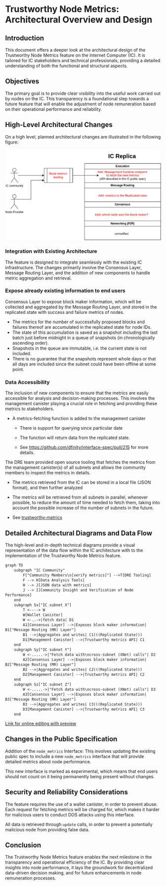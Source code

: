 # Trustworthy Node Metrics: Architectural Overview and Design

## Introduction

This document offers a deeper look at the architectural design of the Trustworthy Node Metrics feature on the Internet Computer (IC). It is tailored for IC stakeholders and technical professionals, providing a detailed understanding of both the functional and structural aspects.


## Objectives

The primary goal is to provide clear visibility into the useful work carried out by nodes on the IC. This transparency is a foundational step towards a future feature that will enable the adjustment of node remuneration based on their operational performance and reliability.


## High-Level Architectural Changes

On a high level, planned architectural changes are illustrated in the following figure:

![Architectural changes diagram](image.png)

### Integration with Existing Architecture

The feature is designed to integrate seamlessly with the existing IC infrastructure. The changes primarily involve the Consensus Layer, Message Routing Layer, and the addition of new components to handle metric aggregation and retrieval.

### Expose already existing information to end users

Consensus Layer to expose block maker information, which will be collected and aggregated by the Message Routing Layer, and stored in the replicated state with success and failure metrics of nodes.
- The metrics for the number of successfully proposed blocks and failures thereof are accumulated in the replicated state for node IDs. 
- The state of this accumulation is saved as a snapshot including the last batch just before midnight in a queue of snapshots (in chronologically ascending order).
- Snapshots in the queue are immutable, i.e. the current state is not included.
- There is no guarantee that the snapshots represent whole days or that all days are included since the subnet could have been offline at some point. 


### Data Accessibility
The inclusion of new components to ensure that the metrics are easily accessible for analysis and decision-making processes. This involves the management canister playing a crucial role in fetching and providing these metrics to stakeholders.

- A metrics-fetching function is added to the management canister

  - There is support for querying since particular date

  - The function will return data from the replicated state.

  - See https://github.com/dfinity/interface-spec/pull/215 for more details.

The DRE team provided open source tooling that fetches the metrics from the management canister(s) of all subnets and allows the community members to inspect the metrics in details.

- The metrics retrieved from the IC can be stored in a local file (JSON format), and then further analyzed

- The metrics will be retrieved from all subnets in parallel, whenever possible, to reduce the amount of time needed to fetch them, taking into account the possible increase of the number of subnets in the future.

- See [trustworthy-metrics](./trustworthy-metrics.md)

## Detailed Architectural Diagrams and Data Flow

The high-level and in-depth technical diagrams provide a visual representation of the data flow within the IC architecture with to the implementation of the Trustworthy Node Metrics feature.

```mermaid
graph TD
    subgraph "IC Community"
        F["Community Members\n[verify metrics]"] -->T[DRE Tooling]
        F --> H[Data Analysis Tools]
        H --> J[JSON data with metrics]
        J --> I[Community Insight and Verification of Node Performance]
    end
    subgraph Sx["IC subnet X"]
        T <----> W
        W[Wallet Canister]
        W <-..->|fetch data| D1
        A1[Consensus Layer] -->|Exposes block maker information| B1["Message Routing (MR) Layer"]
        B1 -->|Aggregates and writes| C1(((Replicated State)))
        D1[Management Canister] -->|Trustworthy metrics API| C1
    end
    subgraph Sy["IC subnet Y"]
        W <-.....->|"Fetch data with\ncross-subnet (XNet) calls"| D2
        A2[Consensus Layer] -->|Exposes block maker information| B2["Message Routing (MR) Layer"]
        B2 -->|Aggregates and writes| C2(((Replicated State)))
        D2[Management Canister] -->|Trustworthy metrics API| C2
    end
    subgraph Sz["IC subnet Z"]
        W <-.....->|"Fetch data with\ncross-subnet (XNet) calls"| D3
        A3[Consensus Layer] -->|Exposes block maker information| B3["Message Routing (MR) Layer"]
        B3 -->|Aggregates and writes| C3(((Replicated State)))
        D3[Management Canister] -->|Trustworthy metrics API| C3
    end
```

[Link for online editing with preview](https://mermaid.live/edit#pako:eNqtlFFv2jAQx7_KyU8gQSWSNzRVoqRVQYNVgEbXhAeTHMFqYiPbGWWl373n0JEwqa2K5pdYd3__7-4Xy88sVgmyLks136xhFkQSaJlieQhEbNCHvsrzQgq7i9gh7dZNGLFjAkaYL1GbKJLhb9RitYMcrRaxWURsAe325SwMJtcwUyoTMl3UbFwSbsOAWw49ybOdEabUmZrqtlQNw-H0xxgSJ90Ku65qHIXDUjgIq84G0oh0bYHLBH661kTMrVAS1ArGNDvcoV4pnXMZ45sRyuQfDNOnsCRBAYkW7mmoquYMvrXbruy8is3DOc8ykva5FMairunnpL-4aF_uV2jjdTnOHoJOJeh1qH9pUJrCwHe-o9NurP3100YZNLDMVPwIOX9EDUKWzbuJ9nDVoTZHaAxPESaqsMQaGqNJ8-By0vVVp_TspanGlFuydYS2WtB2D_1Oo9GY4CZztDCBqaVPs9mszgedcMQlFcpR1sYsTWe6MHartF0f7wH07gbO9l3CuxPCv056PRC7KKFF7OaIrbwFdOdirYxpvx1t3I_RNiEm_iZiRNarkfXOJet9gaz3IVnvU7LeOWS9d8n-OSH78B_J-jWy_rlk_S-Q9T8k639K1j-HrF8jy1osR-pdJPRmPrtExOya_CLWpW2CK15k1r2TLyTlhVXTnYxZ1-oCW6zYEFsMBKc_k7PuimeGopgIq_To8A6Xz3GLbbh8UOqv5uUVRR7Msg)

## Changes in the Public Specification

Addition of the `node_metrics` Interface: This involves updating the existing public spec to include a new `node_metrics` interface that will provide detailed metrics about node performance.

This new interface is marked as experimental, which means that end users should not count on it being permanently being present without changes.


## Security and Reliability Considerations

The feature requires the use of a wallet canister, in order to prevent abuse. Each request for fetching metrics will be charged for, which makes it harder for malicious users to conduct DOS attacks using this interface.

All data is retrieved through `update` calls, in order to prevent a potentially malicious node from providing false data.

## Conclusion

The Trustworthy Node Metrics feature enables the next milestone in the transparency and operational efficiency of the IC. By providing clear insights into node performance, it lays the groundwork for decentralized data-driven decision making, and for future enhancements in node remuneration processes.
